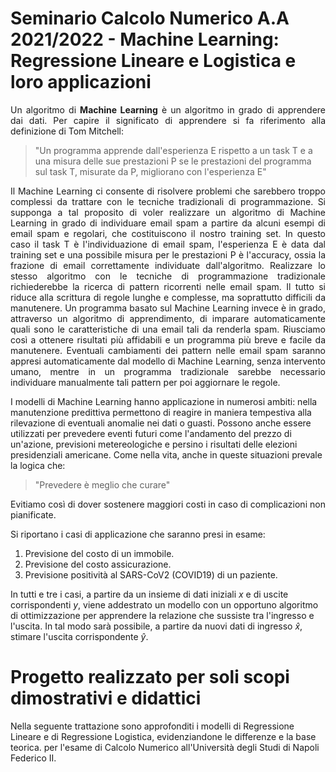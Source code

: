 # Seminario Calcolo Numerico A.A 2021/2022 - Machine Learning: Regressione Lineare e Logistica e loro applicazioni

<p align='justify'> Un algoritmo di <b>Machine Learning</b> è un algoritmo in grado di apprendere dai dati. Per capire il significato di apprendere si fa riferimento alla definizione di Tom Mitchell: </p>

> "Un programma apprende dall'esperienza E rispetto a un task T e a una misura delle sue prestazioni P se le prestazioni del programma sul task T, misurate da P, migliorano con l'esperienza E"

<p align='justify'> Il Machine Learning ci consente di risolvere problemi che sarebbero troppo complessi da trattare con le tecniche tradizionali di programmazione. Si supponga a tal proposito di voler realizzare un algoritmo di Machine Learning in grado di individuare email spam a partire da alcuni esempi di email spam e regolari, che costituiscono il nostro training set. In questo caso il task T è l'individuazione di email spam, l'esperienza E è data dal training set e una possibile misura per le prestazioni P è l'accuracy, ossia la frazione di email  correttamente individuate dall'algoritmo.
Realizzare lo stesso algoritmo con le tecniche di programmazione tradizionale richiederebbe la ricerca di pattern ricorrenti nelle email spam. Il tutto si riduce alla scrittura di regole lunghe e complesse, ma soprattutto difficili da manutenere. Un programma basato sul Machine Learning invece è in grado, attraverso un algoritmo di apprendimento, di imparare automaticamente quali sono le caratteristiche di una email tali da renderla spam. Riusciamo così a ottenere risultati più affidabili e un programma più breve e facile da manutenere. Eventuali cambiamenti dei pattern nelle email spam saranno appresi automaticamente dal modello di Machine Learning, senza intervento umano, mentre in un programma tradizionale sarebbe necessario individuare manualmente tali pattern per poi aggiornare le regole.

I modelli di Machine Learning hanno applicazione in numerosi ambiti: nella manutenzione predittiva permettono di reagire in maniera tempestiva alla rilevazione di eventuali anomalie nei dati o guasti. Possono anche essere utilizzati per prevedere eventi futuri come l'andamento del prezzo di un'azione, previsioni metereologiche e persino i risultati delle elezioni presidenziali americane. 
Come nella vita, anche in queste situazioni prevale la logica che: </p>

> "Prevedere è meglio che curare"

<p align='justify'> Evitiamo così di dover sostenere maggiori costi in caso di complicazioni non pianificate.

Si riportano i casi di applicazione che saranno presi in esame:

1. Previsione del costo di un immobile.
2. Previsione del costo assicurazione.
3. Previsione positività al SARS-CoV2 (COVID19) di un paziente.

In tutti e tre i casi, a partire da un insieme di dati iniziali $x$ e di uscite corrispondenti $y$, viene addestrato un modello con un opportuno algoritmo di ottimizzazione per apprendere la relazione che sussiste tra l'ingresso e l'uscita. In tal modo sarà possibile, a partire da nuovi dati di ingresso $\hat{x}$, stimare l'uscita corrispondente $\hat{y}$.
 </p>


# Progetto realizzato per soli scopi dimostrativi e didattici
Nella seguente trattazione sono approfonditi i modelli di Regressione Lineare e di Regressione Logistica, evidenziandone le differenze e la base teorica. per l'esame di Calcolo Numerico all'Università degli Studi di Napoli Federico II.
